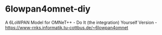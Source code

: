 6lowpan4omnet-diy
=================

A 6LoWPAN Model for OMNeT++ - Do It (the integration) Yourself Version - https://www-rnks.informatik.tu-cottbus.de/~6lowpan4omnet
